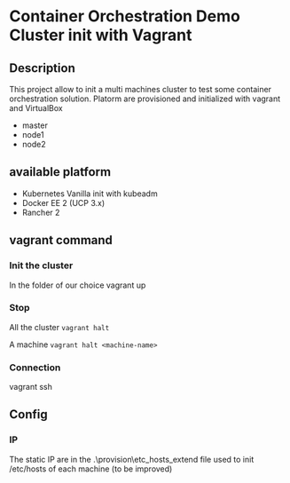 # Container Orchestration Demo Cluster init with Vagrant

## Description

This project allow to init a multi machines cluster to test some container orchestration solution.
Platorm are provisioned and initialized with vagrant and VirtualBox

- master
- node1
- node2

## available platform

- Kubernetes Vanilla init with kubeadm
- Docker EE 2 (UCP 3.x)
- Rancher 2

## vagrant command

### Init the cluster
In the folder of our choice
vagrant up

### Stop
All the cluster
```vagrant halt```

A machine
```vagrant halt <machine-name>```

### Connection
vagrant ssh <machine-name>

## Config
### IP
The static IP are in the .\provision\etc_hosts_extend file used to init  /etc/hosts of each machine (to be improved)

